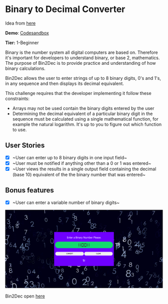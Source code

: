 # Binary to Decimal Converter

Idea from [here](https://github.com/florinpop17/app-ideas)

**Demo**: [Codesandbox](https://lrkm139qwl.codesandbox.io/)

**Tier:** 1-Beginner

Binary is the number system all digital computers are based on.
Therefore it's important for developers to understand binary, or base 2,
mathematics. The purpose of Bin2Dec is to provide practice and
understanding of how binary calculations.

Bin2Dec allows the user to enter strings of up to 8 binary digits, 0's
and 1's, in any sequence and then displays its decimal equivalent.

This challenge requires that the developer implementing it follow these
constraints:

- Arrays may not be used contain the binary digits entered by the user
- Determining the decimal equivalent of a particular binary digit in the
  sequence must be calculated using a single mathematical function, for
  example the natural logarithm. It's up to you to figure out which function
  to use.

## User Stories

- [x] ~User can enter up to 8 binary digits in one input field~
- [x] ~User must be notified if anything other than a 0 or 1 was entered~
- [x] ~User views the results in a single output field containing the decimal (base 10) equivalent of the the binary number that was entered~

## Bonus features

- [x] ~User can enter a variable number of binary digits~

![screenshot](screenshot.png)



Bin2Dec open [here](https://convertbinarytodecimal.netlify.app)
